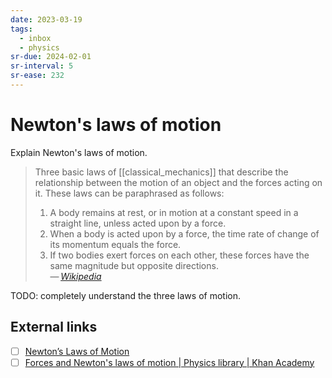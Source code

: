 ```yaml
---
date: 2023-03-19
tags:
  - inbox
  - physics
sr-due: 2024-02-01
sr-interval: 5
sr-ease: 232
---
```


# Newton's laws of motion

Explain Newton's laws of motion.
&#10;<br>
> Three basic laws of [[classical_mechanics]] that describe the relationship
> between the motion of an object and the forces acting on it. These laws can be
> paraphrased as follows:
>
> 1. A body remains at rest, or in motion at a constant speed in a straight
>    line, unless acted upon by a force.
> 2. When a body is acted upon by a force, the time rate of change of its
>    momentum equals the force.
> 3. If two bodies exert forces on each other, these forces have the same
>    magnitude but opposite directions.\
> — <cite>[Wikipedia](https://en.wikipedia.org/wiki/Newton%27s_laws_of_motion)</cite>

TODO: completely understand the three laws of motion.

## External links

- [ ] [Newton’s Laws of Motion](https://www1.grc.nasa.gov/beginners-guide-to-aeronautics/newtons-laws-of-motion/)
- [ ] [Forces and Newton's laws of motion | Physics library | Khan Academy](https://www.khanacademy.org/science/physics/forces-newtons-laws)
